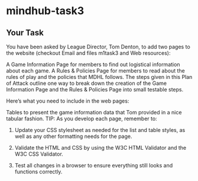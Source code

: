 # mindhub-task3

## Your Task
You have been asked by League Director, Tom Denton, to add two pages to the website (checkout Email and files m1task3 and Web resources):

A Game Information Page for members to find out logistical information about each game.
A Rules & Policies Page for members to read about the rules of play and the policies that MDHL follows.
The steps given in this Plan of Attack outline one way to break down the creation of the Game Information Page and the Rules & Policies Page into small testable steps.

Here’s what you need to include in the web pages:

Tables to present the game information data that Tom provided in a nice tabular fashion.
TIP: As you develop each page, remember to:

1. Update your CSS stylesheet as needed for the list and table styles, as well as any other formatting needs for the page.

2. Validate the HTML and CSS by using the W3C HTML Validator and the W3C CSS Validator.

3. Test all changes in a browser to ensure everything still looks and functions correctly.